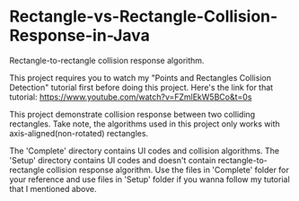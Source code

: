 # Rectangle-vs-Rectangle-Collision-Response-in-Java
Rectangle-to-rectangle collision response algorithm.

This project requires you to watch my "Points and Rectangles Collision Detection" tutorial first before doing this project.
Here's the link for that tutorial: https://www.youtube.com/watch?v=FZmlEkW5BCo&t=0s

This project demonstrate collision response between two colliding rectangles. Take note, the algorithms used in this project only works with axis-aligned(non-rotated) rectangles.

The 'Complete' directory contains UI codes and collision algorithms. The 'Setup' directory contains UI codes and doesn't contain rectangle-to-rectangle collision response algorithm. Use the files in 'Complete' folder for your reference and use files in 'Setup' folder if you wanna follow my tutorial that I mentioned above.
